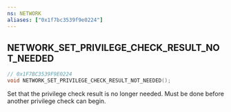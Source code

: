 ```yaml
---
ns: NETWORK
aliases: ["0x1f7bc3539f9e0224"]
---
```

## NETWORK_SET_PRIVILEGE_CHECK_RESULT_NOT_NEEDED

```c
// 0x1F7BC3539F9E0224
void NETWORK_SET_PRIVILEGE_CHECK_RESULT_NOT_NEEDED();
```

Set that the privilege check result is no longer needed. Must be done before another privilege check can begin.

